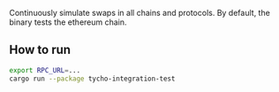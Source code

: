 Continuously simulate swaps in all chains and protocols. By default, the binary tests the ethereum chain.

## How to run

```bash
export RPC_URL=...
cargo run --package tycho-integration-test
```
